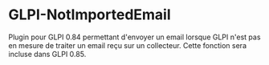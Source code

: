 GLPI-NotImportedEmail
=====================

Plugin pour GLPI 0.84 permettant d'envoyer un email lorsque GLPI n'est pas en mesure de traiter un email reçu sur un collecteur.
Cette fonction sera incluse dans GLPI 0.85.

